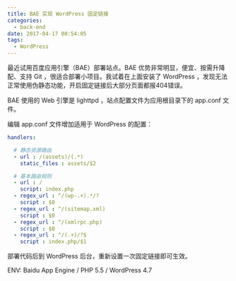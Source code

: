 ```yaml
---
title: BAE 实现 WordPress 固定链接
categories:
  - back-end
date: 2017-04-17 00:54:05
tags:
  - WordPress
---
```


最近试用百度应用引擎（BAE）部署站点。BAE 优势非常明显，便宜、按需升降配、支持 Git ，很适合部署小项目。我试着在上面安装了 WordPress ，发现无法正常使用伪静态功能，开启固定链接后大部分页面都报404错误。

<!-- more -->

BAE 使用的 Web 引擎是 lighttpd ，站点配置文件为应用根目录下的 app.conf 文件。

编辑 app.conf 文件增加适用于 WordPress 的配置：

``` yaml
handlers:

  # 静态资源路由
  - url : /(assets)/(.*)
    static_files : assets/$2

  # 基本路由规则
  - url : /
    script: index.php
  - regex_url : ^/(wp-.+).*/?
    script : $0
  - regex_url : ^/(sitemap.xml)
    script : $0
  - regex_url : ^/(xmlrpc.php)
    script : $0
  - regex_url : ^/(.+)/?$
    script : index.php/$1
```

部署代码后到 WordPress 后台，重新设置一次固定链接即可生效。

ENV: Baidu App Engine / PHP 5.5 / WordPress 4.7
